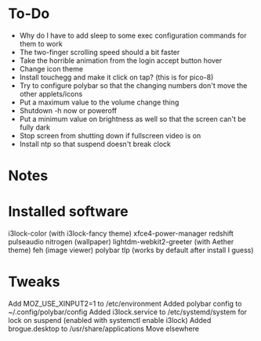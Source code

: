 # To-Do
- Why do I have to add sleep to some exec configuration commands for them to work
- The two-finger scrolling speed should a bit faster
- Take the horrible animation from the login accept button hover
- Change icon theme
- Install touchegg and make it click on tap? (this is for pico-8)
- Try to configure polybar so that the changing numbers don't move the other applets/icons
- Put a maximum value to the volume change thing
- Shutdown -h now or poweroff
- Put a minimum value on brightness as well so that the screen can't be fully dark
- Stop screen from shutting down if fullscreen video is on
- Install ntp so that suspend doesn't break clock

# Notes

# Installed software
i3lock-color (with i3lock-fancy theme)
xfce4-power-manager
redshift
pulseaudio
nitrogen (wallpaper)
lightdm-webkit2-greeter (with Aether theme)
feh (image viewer)
polybar
tlp (works by default after install I guess)

# Tweaks
Add MOZ_USE_XINPUT2=1 to /etc/environment
Added polybar config to ~/.config/polybar/config
Added i3lock.service to /etc/systemd/system for lock on suspend (enabled with systemctl enable i3lock)
Added brogue.desktop to /usr/share/applications Move elsewhere

